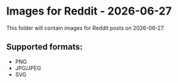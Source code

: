 # Images for Reddit - 2026-06-27

This folder will contain images for Reddit posts on 2026-06-27.

## Supported formats:
- PNG
- JPG/JPEG
- SVG
